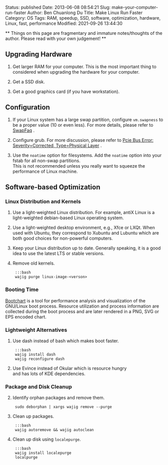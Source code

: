 Status: published
Date: 2013-06-08 08:54:21
Slug: make-your-computer-run-faster
Author: Ben Chuanlong Du
Title: Make Linux Run Faster
Category: OS
Tags: RAM, speedup, SSD, software, optimization, hardware, Linux, fast, performance
Modified: 2021-09-26 13:44:30

**
Things on this page are fragmentary and immature notes/thoughts of the author. 
Please read with your own judgement!
**
 
## Upgrading Hardware

1. Get larger RAM for your computer.
    This is the most important thing to considered
    when upgrading the hardware for your computer.

2. Get a SSD disk.

3. Get a good graphics card (if you have workstation).

## Configuration

1. If your Linux system has a large swap partition, 
    configure `vm.swapness` to be a proper value (10 or even less).
    For more details,
    please refer to
    [SwapFaq](https://help.ubuntu.com/community/SwapFaq)
    .

2. Configure grub. 
    For more discussion,
    please refer to
    [Pcie Bus Error: Severity=Corrected, Type=Physical Layer](http://www.legendu.net/misc/blog/PCIe-Bus-Error:-severity=Corrected,-type=Physical-Layer/)
    .

3. Use the `noatime` option for filesystems. 
    Add the `noatime` option into your fstab for all non-swap partitions.  
    This is not recommended
    unless you really want to squeeze the performance of Linux machine.

## Software-based Optimization

### Linux Distribution and Kernels

1. Use a light-weighted Linux distribution. 
    For example,
    antiX Linux is a light-weighted debian-based Linux operating system.

2. Use a light-weighted desktop environment, e.g., Xfce or LXQt.
    When used with Ubuntu, 
    they correspond to Xubuntu and Lubuntu
    which are both good choices for non-powerful computers.

4. Keep your Linux distribution up to date.
    Generally speaking,
    it is a good idea to use the latest LTS or stable versions.

3. Remove old kernels.

        :::bash
        wajig purge linux-image-<verson>

### Booting Time

[Bootchart](https://www.bootchart.org/)
is a tool for performance analysis and visualization of the GNU/Linux boot process. 
Resource utilization and process information are collected during the boot process 
and are later rendered in a PNG, SVG or EPS encoded chart.

### Lightweight Alternatives

1. Use dash instead of bash which makes boot faster.
    
        :::bash
        wajig install dash
        wajig reconfigure dash

2. Use Evince instead of Okular which is resource hungry  
    and has lots of KDE dependencies.

### Package and Disk Cleanup

2. Identify orphan packages and remove them.

        sudo deborphan | xargs wajig remove --purge
        
3. Clean up packages.
        
        :::bash
        wajig autoremove && wajig autoclean

4. Clean up disk using `localepurge`.
        
        :::bash
        wajig install localepurge
        localpurge

